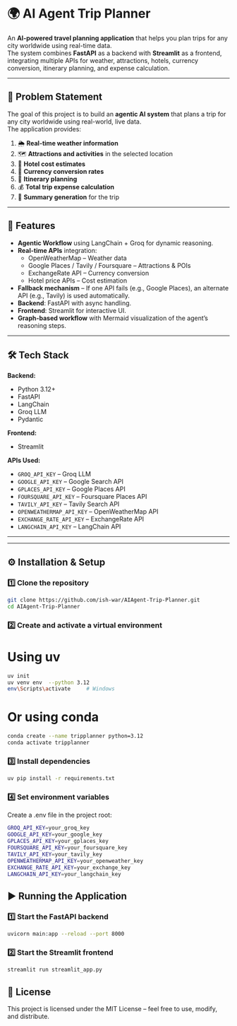 # 🌍 AI Agent Trip Planner

An **AI-powered travel planning application** that helps you plan trips for any city worldwide using real-time data.  
The system combines **FastAPI** as a backend with **Streamlit** as a frontend, integrating multiple APIs for weather, attractions, hotels, currency conversion, itinerary planning, and expense calculation.

---

## 📜 Problem Statement

The goal of this project is to build an **agentic AI system** that plans a trip for any city worldwide using real-world, live data.  
The application provides:

1. 🌦 **Real-time weather information**
2. 🗺 **Attractions and activities** in the selected location
3. 🏨 **Hotel cost estimates**
4. 💱 **Currency conversion rates**
5. 📅 **Itinerary planning**
6. 💰 **Total trip expense calculation**
7. 📝 **Summary generation** for the trip

---

## 🚀 Features

- **Agentic Workflow** using LangChain + Groq for dynamic reasoning.
- **Real-time APIs** integration:
  - OpenWeatherMap – Weather data
  - Google Places / Tavily / Foursquare – Attractions & POIs
  - ExchangeRate API – Currency conversion
  - Hotel price APIs – Cost estimation
- **Fallback mechanism** – If one API fails (e.g., Google Places), an alternate API (e.g., Tavily) is used automatically.
- **Backend**: FastAPI with async handling.
- **Frontend**: Streamlit for interactive UI.
- **Graph-based workflow** with Mermaid visualization of the agent’s reasoning steps.

---

## 🛠 Tech Stack

**Backend:**
- Python 3.12+
- FastAPI
- LangChain
- Groq LLM
- Pydantic

**Frontend:**
- Streamlit

**APIs Used:**
- `GROQ_API_KEY` – Groq LLM
- `GOOGLE_API_KEY` – Google Search API
- `GPLACES_API_KEY` – Google Places API
- `FOURSQUARE_API_KEY` – Foursquare Places API
- `TAVILY_API_KEY` – Tavily Search API
- `OPENWEATHERMAP_API_KEY` – OpenWeatherMap API
- `EXCHANGE_RATE_API_KEY` – ExchangeRate API
- `LANGCHAIN_API_KEY` – LangChain API

---

---

## ⚙️ Installation & Setup

### 1️⃣ Clone the repository

```bash
git clone https://github.com/ish-war/AIAgent-Trip-Planner.git
cd AIAgent-Trip-Planner
```

### 2️⃣ Create and activate a virtual environment

# Using uv

```bash
uv init 
uv venv env  --python 3.12
env\Scripts\activate     # Windows
```

# Or using conda

```bash
conda create --name tripplanner python=3.12
conda activate tripplanner
```

### 3️⃣ Install dependencies

```bash
uv pip install -r requirements.txt
```

### 4️⃣ Set environment variables

Create a .env file in the project root:

```bash
GROQ_API_KEY=your_groq_key
GOOGLE_API_KEY=your_google_key
GPLACES_API_KEY=your_gplaces_key
FOURSQUARE_API_KEY=your_foursquare_key
TAVILY_API_KEY=your_tavily_key
OPENWEATHERMAP_API_KEY=your_openweather_key
EXCHANGE_RATE_API_KEY=your_exchange_key
LANGCHAIN_API_KEY=your_langchain_key
```

## ▶️ Running the Application

### 1️⃣ Start the FastAPI backend

```bash
uvicorn main:app --reload --port 8000
```

### 2️⃣ Start the Streamlit frontend

```bash
streamlit run streamlit_app.py
```

## 📜 License

This project is licensed under the MIT License – feel free to use, modify, and distribute.

